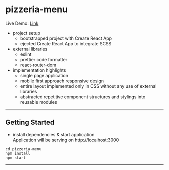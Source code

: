 # pizzeria-menu

Live Demo: [Link](http://pizzeria-menu.surge.sh)

- project setup
  - bootstrapped project with Create React App
  - ejected Create React App to integrate SCSS
- external libraries
  - eslint
  - prettier code formatter
  - react-router-dom
- implementation highlights
  - single page application
  - mobile first approach responsive design
  - entire layout implemented only in CSS without any use of external libraries
  - abstracted repetitive component structures and stylings into reusable modules

---

## Getting Started

- install dependencies & start application  
  Application will be serving on http://localhost:3000

```terminal
cd pizzeria-menu
npm install
npm start
```

---
